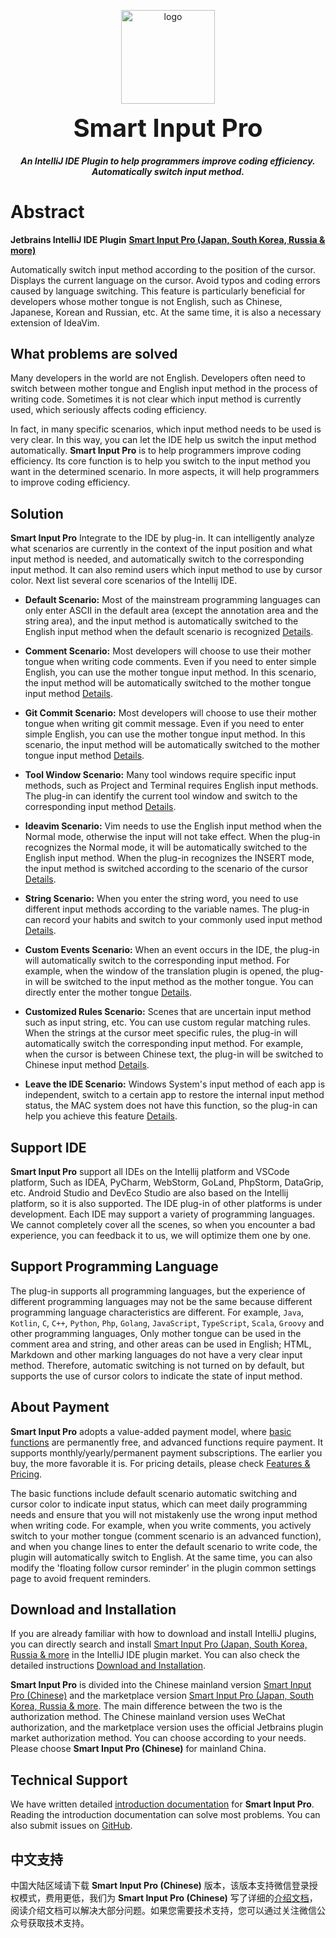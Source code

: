 <p align="center">
	<img alt="logo" src="https://smart-input.oss-cn-hangzhou.aliyuncs.com/logo/smartinputprologo.png" width="150" height="150">
</p>
<h1 align="center" style="margin: 10px 0 10px; font-weight: bold; font-size: 40px">Smart Input Pro​</h1>
<h5 align="center">An IntelliJ IDE Plugin to help programmers improve coding efficiency. Automatically switch input method.</h5>

# Abstract

**Jetbrains IntelliJ IDE Plugin** [**Smart Input Pro ​(Japan,​ South Korea,​ Russia & more)​**](https://plugins.jetbrains.com/plugin/25751)

Automatically switch input method according to the position of the cursor. Displays the current language on the cursor. Avoid typos and coding errors caused by language switching. This feature is particularly beneficial for developers whose mother tongue is not English, such as Chinese, Japanese, Korean and Russian, etc. At the same time, it is also a necessary extension of IdeaVim.


## What problems are solved

Many developers in the world are not English. Developers often need to switch between mother tongue and English input method in the process of writing code. Sometimes it is not clear which input method is currently used, which seriously affects coding efficiency.

In fact, in many specific scenarios, which input method needs to be used is very clear. In this way, you can let the IDE help us switch the input method automatically. **Smart Input Pro​** is to help programmers improve coding efficiency. Its core function is to help you switch to the input method you want in the determined scenario. In more aspects, it will help programmers to improve coding efficiency.

## Solution

**Smart Input Pro​** Integrate to the IDE by plug-in. It can intelligently analyze what scenarios are currently in the context of the input position and what input method is needed, and automatically switch to the corresponding input method. It can also remind users which input method to use by cursor color. Next list several core scenarios of the Intellij IDE.

- **Default Scenario:** Most of the mainstream programming languages can only enter ASCII in the default area (except the annotation area and the string area), and the input method is automatically switched to the English input method when the default scenario is recognized [Details](http://xiaolvpuzi.cn/smart-input-pro-doc.html#/en/scene/default).

- **Comment Scenario:** Most developers will choose to use their mother tongue when writing code comments. Even if you need to enter simple English, you can use the mother tongue input method. In this scenario, the input method will be automatically switched to the mother tongue input method [Details](http://xiaolvpuzi.cn/smart-input-pro-doc.html#/en/scene/comment).

- **Git Commit Scenario:** Most developers will choose to use their mother tongue when writing git commit message. Even if you need to enter simple English, you can use the mother tongue input method. In this scenario, the input method will be automatically switched to the mother tongue input method [Details](http://xiaolvpuzi.cn/smart-input-pro-doc.html#/en/scene/commit).

- **Tool Window Scenario:** Many tool windows require specific input methods, such as Project and Terminal requires English input methods. The plug-in can identify the current tool window and switch to the corresponding input method [Details](http://xiaolvpuzi.cn/smart-input-pro-doc.html#/en/scene/toolwindow).

- **Ideavim Scenario:** Vim needs to use the English input method when the Normal mode, otherwise the input will not take effect. When the plug-in recognizes the Normal mode, it will be automatically switched to the English input method. When the plug-in recognizes the INSERT mode, the input method is switched according to the scenario of the cursor [Details](http://xiaolvpuzi.cn/smart-input-pro-doc.html#/en/scene/idea-vim).

- **String Scenario:** When you enter the string word, you need to use different input methods according to the variable names. The plug-in can record your habits and switch to your commonly used input method [Details](http://xiaolvpuzi.cn/smart-input-pro-doc.html#/en/scene/string).

- **Custom Events Scenario:** When an event occurs in the IDE, the plug-in will automatically switch to the corresponding input method. For example, when the window of the translation plugin is opened, the plug-in will be switched to the input method as the mother tongue. You can directly enter the mother tongue [Details](http://xiaolvpuzi.cn/smart-input-pro-doc.html#/en/scene/event).

- **Customized Rules Scenario:** Scenes that are uncertain input method such as input string, etc. You can use custom regular matching rules. When the strings at the cursor meet specific rules, the plug-in will automatically switch the corresponding input method. For example, when the cursor is between Chinese text, the plug-in will be switched to Chinese input method [Details](http://xiaolvpuzi.cn/smart-input-pro-doc.html#/en/scene/regular).

- **Leave the IDE Scenario:** Windows System's input method of each app is independent, switch to a certain app to restore the internal input method status, the MAC system does not have this function, so the plug-in can help you achieve this feature [Details](http://xiaolvpuzi.cn/smart-input-pro-doc.html#/en/scene/leave).

## Support IDE

**Smart Input Pro​** support all IDEs on the Intellij platform and VSCode platform, Such as IDEA, PyCharm, WebStorm, GoLand, PhpStorm, DataGrip, etc. Android Studio and DevEco Studio are also based on the Intellij platform, so it is also supported. The IDE plug-in of other platforms is under development. Each IDE may support a variety of programming languages. We cannot completely cover all the scenes, so when you encounter a bad experience, you can feedback it to us, we will optimize them one by one.

## Support Programming Language

The plug-in supports all programming languages, but the experience of different programming languages may not be the same because different programming language characteristics are different. For example, `Java`, `Kotlin`, `C`, `C++`, `Python`, `Php`, `Golang`, `JavaScript`, `TypeScript`, `Scala`, `Groovy` and other programming languages, Only mother tongue can be used in the comment area and string, and other areas can be used in English; HTML, Markdown and other marking languages do not have a very clear input method. Therefore, automatic switching is not turned on by default, but supports the use of cursor colors to indicate the state of input method.

## About Payment

**Smart Input Pro​** adopts a value-added payment model, where [basic functions](http://xiaolvpuzi.cn/smart-input-pro-doc.html#/en/start/plans-pricing) are permanently free, and advanced functions require payment. It supports monthly/yearly/permanent payment subscriptions. The earlier you buy, the more favorable it is. For pricing details, please check [Features & Pricing](http://xiaolvpuzi.cn/smart-input-pro-doc.html#/en/start/plans-pricing).

The basic functions include default scenario automatic switching and cursor color to indicate input status, which can meet daily programming needs and ensure that you will not mistakenly use the wrong input method when writing code. For example, when you write comments, you actively switch to your mother tongue (comment scenario is an advanced function), and when you change lines to enter the default scenario to write code, the plugin will automatically switch to English. At the same time, you can also modify the 'floating follow cursor reminder' in the plugin common settings page to avoid frequent reminders.

## Download and Installation

If you are already familiar with how to download and install IntelliJ plugins, you can directly search and install [Smart Input Pro (Japan, South Korea, Russia & more](https://plugins.jetbrains.com/plugin/25751-smart-input-pro-japan-south-korea-russia--more-) in the IntelliJ IDE plugin market. You can also check the detailed instructions [Download and Installation](http://xiaolvpuzi.cn/smart-input-pro-doc.html#/en/start/download).

**Smart Input Pro​** is divided into the Chinese mainland version [Smart Input Pro (Chinese)](https://plugins.jetbrains.com/plugin/25280) and the marketplace version [Smart Input Pro (Japan, South Korea, Russia & more](https://plugins.jetbrains.com/plugin/25751-smart-input-pro-japan-south-korea-russia--more-). The main difference between the two is the authorization method. The Chinese mainland version uses WeChat authorization, and the marketplace version uses the official Jetbrains plugin market authorization method. You can choose according to your needs. Please choose **Smart Input Pro (Chinese)** for mainland China.

## Technical Support

We have written detailed [introduction documentation](https://xiaolvpuzi.cn/docs/smart-input-pro-doc.html#/en) for **Smart Input Pro**. Reading the introduction documentation can solve most problems. You can also submit issues on [GitHub](https://github.com/SmartInput/SmartInput/issues).

## 中文支持

中国大陆区域请下载 **Smart Input Pro (Chinese)** 版本，该版本支持微信登录授权模式，费用更低，我们为 **Smart Input Pro (Chinese)** 写了详细的[介绍文档](https://xiaolvpuzi.cn/docs/smart-input-pro-doc.html#/)，阅读介绍文档可以解决大部分问题。如果您需要技术支持，您可以通过关注微信公众号获取技术支持。

